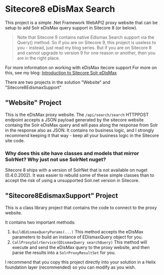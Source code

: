 # Sitecore8 eDisMax Search

This project is a simple .Net Framework WebAPI2 proxy website that can be setup to add Solr eDisMax query support in Sitecore 8 (or below).

> Note that Sitecore 9 contains native Edismax Search support via the Query<T>() method. So if you are on Sitecore 9, this project is useless to you - instead, just read my blog series. But if you are on Sitecore 8 and cannot upgrade to version 9 for one reason or another, then you are in the right place.

For more information on working with eDisMax itecore support For more on this, see my blog: [Introduction to Sitecore Solr eDisMax](https://stevenstriga.wordpress.com/2019/03/28/edismax-series-post-1-introduction-to-sitecore-solr-edismax/)

There are two projects in the solution "Website" and "Sitecore8EdismaxSupport"

## "Website" Project
This is the eDisMax proxy website. The `/api/search/search` HTTPPOST endpoint accepts a JSON payload generated by the sitecore website containg the Solr eDisMax query and will pass along the response from Solr in the response also as JSON. It contains no business logic, and I strongly recommend keeping it that way - keep all your business logic in the Sitecore site code.

### Why does this site have classes and models that mirror SolrNet? Why just not use SolrNet nuget?
Sitecore 8 ships with a version of SolrNet that is not available on nuget (0.4.0.2002). It was easier to rebuild some of these simple classes than to accept the risk of using a unsupported Solr.net version in Sitecore.

## "Sitecore8EdismaxSupport" Project
This is a class library project that contains the code to connect to the proxy website.

It contains two important methods:

1. `BuildEdismaxQueryParams(...)`
  This method accepts the eDisMax parameters to build an instance of EDismaxQuery object for you.
2. `CallProxySolrService(EDismaxQuery searchQuery)`
  This method will execute and send the eDisMax query to the proxy website, and then parse the results into a `SolrProxyResultSet` for you.

I recommend that you copy this project directly into your solution in a Helix foundation layer (recommended) so you can modify as you wish.
